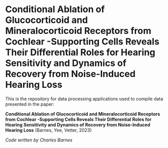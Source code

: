 # Conditional Ablation of Glucocorticoid and Mineralocorticoid Receptors from Cochlear -Supporting Cells Reveals Their Differential Roles for Hearing Sensitivity and Dynamics of Recovery from Noise-Induced Hearing Loss

This is the repository for data processing applications used to compile data presented in the paper:

**Conditional Ablation of Glucocorticoid and Mineralocorticoid Receptors from Cochlear -Supporting Cells Reveals Their 
Differential Roles for Hearing Sensitivity and Dynamics of Recovery from Noise-Induced Hearing Loss** (Barnes, Yee, Vetter, 2023)

*Code written by Charles Barnes*

